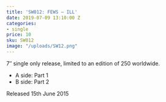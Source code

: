 ```yaml
---
title: 'SW012: FEWS – ILL'
date: 2019-07-09 13:10:00 Z
categories:
- single
price: 10
sku: SW012
image: "/uploads/SW12.png"
---
```


7″ single only release, limited to an edition of 250 worldwide.

* A side: Part 1
* B side: Part 2

Released 15th June 2015